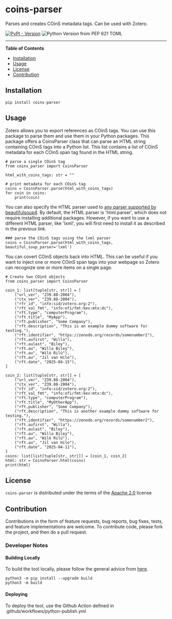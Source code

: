 # coins-parser

Parses and creates COinS metadata tags. Can be used with Zotero.

[![PyPI - Version](https://img.shields.io/pypi/v/coins-parser.svg)](https://pypi.org/project/coins-parser)
![Python Version from PEP 621 TOML](https://img.shields.io/python/required-version-toml?tomlFilePath=https%3A%2F%2Fraw.githubusercontent.com%2Fwillynilly%2Fcoins-parser%2Fmain%2Fpyproject.toml)


---

**Table of Contents**

- [Installation](#installation)
- [Usage](#usage)
- [License](#license)
- [Contribution](#contribution)

## Installation

```console
pip install coins-parser
```

## Usage



Zotero allows you to export references as COinS tags. You can use this package to parse them and use them in your Python packages. This package offers a CoinsParser class that can parse an HTML string containing COinS tags into a Python list. This list contains a list of COinS metadata for each COinS span tag found in the HTML string.

```console
# parse a single COinS tag
from coins_parser import CoinsParser

html_with_coins_tags: str = ""

# print metadata for each COinS tag
coins = CoinsParser.parse(html_with_coins_tags)
for coin in coins:
    print(coin)
```

You can also specify the HTML parser used to [any parser supported by beautifulsoup4](https://beautiful-soup-4.readthedocs.io/en/latest/#installing-a-parser). By default, the HTML parser is 'html.parser', which does not require installing additional packages. However, if you want to use a different HTML parser, like 'lxml', you will first need to install it as described in the previous link.

```
### parse the COinS tags using the lxml parser
coins = CoinsParser.parse(html_with_coins_tags, beautiful_soup_parser='lxml')
```

You can covert COinS objects back into HTML. 
This can be useful if you want to inject one or more COinS span tags into your webpage
so Zotero can recognize one or more items on a single page.

```
# Create two COinS objects
from coins_parser import CoinsParser

coin_1: list[tuple[str, str]] = [
    ("url_ver", "Z39.88-2004"),
    ("ctx_ver", "Z39.88-2004"),
    ("rfr_id", "info:sid/zotero.org:2"),
    ("rft_val_fmt", "info:ofi/fmt:kev:mtx:dc"),
    ("rft.type", "computerProgram"),
    ("rft.title", "MyApp"),
    ("rft.publisher", "Some Company"),
    ("rft.description", "This is an example dummy software for testing."),
    ("rft.identifier", "https://zenodo.org/records/somenumber1"),
    ("rft.aufirst", "Willa"),
    ("rft.aulast", "Biley"),
    ("rft.au", "Willa Biley"),
    ("rft.au", "Wilò Rilü"),
    ("rft.au", "Jil van Hilo"),
    ("rft.date", "2025-04-15"),
]

coin_2: list[tuple[str, str]] = [
    ("url_ver", "Z39.88-2004"),
    ("ctx_ver", "Z39.88-2004"),
    ("rfr_id", "info:sid/zotero.org:2"),
    ("rft_val_fmt", "info:ofi/fmt:kev:mtx:dc"),
    ("rft.type", "computerProgram"),
    ("rft.title", "MyOtherApp"),
    ("rft.publisher", "Some Company"),
    ("rft.description", "This is another example dummy software for testing."),
    ("rft.identifier", "https://zenodo.org/records/somenumber2"),
    ("rft.aufirst", "Willa"),
    ("rft.aulast", "Biley"),
    ("rft.au", "Willa Biley"),
    ("rft.au", "Wilò Rilü"),
    ("rft.au", "Jil van Hilo"),
    ("rft.date", "2025-04-11"),
]
coins: list[list[tuple[str, str]]] = [coin_1, coin_2]
html: str = CoinsParser.html(coins)  
print(html)
```


## License

`coins-parser` is distributed under the terms of the [Apache 2.0](https://spdx.org/licenses/Apache-2.0.html) license

## Contribution

Contributions in the form of feature requests, bug reports, bug fixes, tests, and feature implementations are welcome. To contribute code, please fork the project, and then do a pull request.

### Developer Notes

#### Building Locally

To build the tool locally, please follow the general advice from [here](https://packaging.python.org/en/latest/tutorials/packaging-projects/).

```
python3 -m pip install --upgrade build
python3 -m build
```

#### Deploying

To deploy the tool, use the Github Action defined in .github/workflows/python-publish.yml